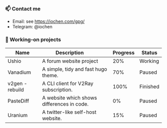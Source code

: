 ### 📫 Contact me
- Email: see https://iochen.com/gpg/  
- Telegram: @iochen

### 🔭 Working-on projects
|       Name       |                    Description                   | Progress |  Status  |
| ---------------- | ------------------------------------------------ | -------- | -------- |
| Ushio            | A forum website project                          | 20%      | Working  |
| Vanadium         | A simple, tidy and fast hugo theme.              | 70%      | Paused   |
| v2gen - rebuild  | A CLI client for V2Ray subscription.             | 100%     | Finished |
| PasteDiff        | A website which shows differences in code.       | 0%       | Paused   |
| Uranium          | A twitter-like self-host website.                | 15%      | Paused   |

<!--
**iochen/iochen** is a ✨ _special_ ✨ repository because its `README.md` (this file) appears on your GitHub profile.

Here are some ideas to get you started:

- 🔭 I’m currently working on ...
- 🌱 I’m currently learning ...
- 👯 I’m looking to collaborate on ...
- 🤔 I’m looking for help with ...
- 💬 Ask me about ...
- 📫 How to reach me: ...
- 😄 Pronouns: ...
- ⚡ Fun fact: ...
-->
